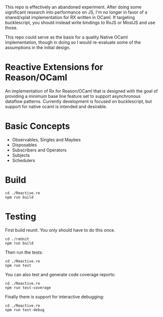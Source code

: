 This repo is effectively an abandoned experiment. After doing some significant research into performance on JS, I'm no longer in favor of a shared/xplat implementation for RX written in OCaml. If targeting bucklescript, you should instead write bindings to RxJS or MostJS and use those.

This repo could serve as the basis for a quality Native OCaml implementation, though in doing so I would re-evaluate some of the assumptions in the initial design.


# Reactive Extensions for Reason/OCaml 

An implementation of Rx for Reason/OCaml that is designed with the goal of providing a minimum base line feature set to support asynchronous dataflow patterns. Currently development is focused on bucklescript, but support for native ocaml is intended and desirable.

# Basic Concepts
* Observables, Singles and Maybes
* Disposables
* Subscribers and Operators
* Subjects
* Schedulers

# Build
```
cd ./Reactive.re
npm run build
```

# Testing

First build reunit. You only should have to do this once.
```
cd ./reUnit
npm run build
```

Then run the tests:
```
cd ./Reactive.re
npm run test
```

You can also test and generate code coverage reports:
```
cd ./Reactive.re
npm run test-coverage
```

Finally there is support for interactive debugging:
```
cd ./Reactive.re
npm run test-debug
```
